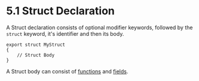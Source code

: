 # 5.1 Struct Declaration
A Struct declaration consists of optional modifier keywords, followed by the `struct` keyword, it's identifier and then its body.

```tweety
export struct MyStruct 
{
    // Struct Body
}
```

A Struct body can consist of [functions](functions.md) and [fields](fields.md).